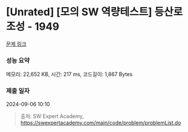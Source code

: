 # [Unrated] [모의 SW 역량테스트] 등산로 조성 - 1949 

[문제 링크](https://swexpertacademy.com/main/code/problem/problemDetail.do?contestProbId=AV5PoOKKAPIDFAUq) 

### 성능 요약

메모리: 22,652 KB, 시간: 217 ms, 코드길이: 1,867 Bytes

### 제출 일자

2024-09-06 10:10



> 출처: SW Expert Academy, https://swexpertacademy.com/main/code/problem/problemList.do